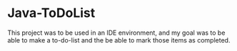 # Java-ToDoList
This project was to be used in an IDE environment, and my goal was to be able to make a to-do-list and the be able to mark those items as completed.
